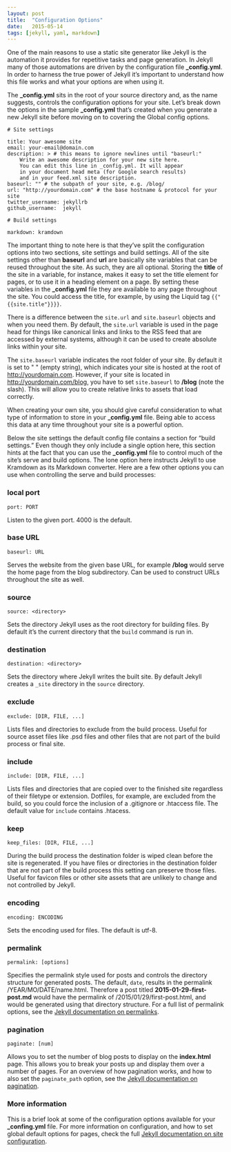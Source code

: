 ```yaml
---
layout: post
title:  "Configuration Options"
date:   2015-05-14
tags: [jekyll, yaml, markdown]
---
```

One of the main reasons to use a static site generator like Jekyll is the automation it provides for repetitive tasks and page generation. In Jekyll many of those automations are driven by the configuration file **_config.yml**. In order to harness the true power of Jekyll it’s important to understand how this file works and what your options are when using it.

The **_config.yml** sits in the root of your source directory and, as the name suggests, controls the configuration options for your site. Let’s break down the options in the sample **_config.yml** that’s created when you generate a new Jekyll site before moving on to covering the Global config options.

~~~~~~~
# Site settings

title: Your awesome site
email: your-email@domain.com
description: > # this means to ignore newlines until "baseurl:"
    Write an awesome description for your new site here.
    You can edit this line in _config.yml. It will appear
    in your document head meta (for Google search results)
    and in your feed.xml site description.
baseurl: "" # the subpath of your site, e.g. /blog/
url: "http://yourdomain.com" # the base hostname & protocol for your site
twitter_username: jekyllrb
github_username:  jekyll

# Build settings

markdown: kramdown
~~~~~~~

The important thing to note here is that they’ve split the configuration options into two sections, site settings and build settings. All of the site settings other than **baseurl** and **url** are basically site variables that can be reused throughout the site. As such, they are all optional. Storing the **title** of the site in a variable, for instance, makes it easy to set the title element for pages, or to use it in a heading element on a page. By setting these variables in the **_config.yml** file they are available to any page throughout the site. You could access the title, for example, by using the Liquid tag `{{"{{site.title"}}}}`.

There is a difference between the `site.url` and `site.baseurl` objects and when you need them. By default, the `site.url` variable is used in the page head for things like canonical links and links to the RSS feed that are accessed by external systems, although it can be used to create absolute links within your site.

The `site.baseurl` variable indicates the root folder of your site. By default it is set to " " (empty string), which indicates your site is hosted at the root of http://yourdomain.com. However, if your site is located in http://yourdomain.com/blog, you have to set `site.baseurl` to **/blog** (note the slash). This will allow you to create relative links to assets that load correctly.

When creating your own site, you should give careful consideration to what type of information to store in your **_config.yml** file. Being able to access this data at any time throughout your site is a powerful option.

Below the site settings the default config file contains a section for “build settings.” Even though they only include a single option here, this section hints at the fact that you can use the  **_config.yml** file to control much of the site’s serve and build options. The lone option here instructs Jekyll to use Kramdown as its Markdown converter. Here are a few other options you can use when controlling the serve and build processes:

### local port

~~~~~~
port: PORT
~~~~~~~

Listen to the given port. 4000 is the default.

### base URL

~~~~~~
baseurl: URL
~~~~~~~

Serves the website from the given base URL, for example **/blog** would serve the home page from the blog subdirectory. Can be used to construct URLs throughout the site as well.

### source

~~~~~~
source: <directory>
~~~~~~~

Sets the directory Jekyll uses as the root directory for building files. By default it’s the current directory that the `build` command is run in.

### destination

~~~~~~
destination: <directory>
~~~~~~~

Sets the directory where Jekyll writes the built site. By default Jekyll creates a `_site` directory in the `source` directory.

### exclude

~~~~~~
exclude: [DIR, FILE, ...]
~~~~~~~

Lists files and directories to exclude from the build process. Useful for source asset files like .psd files and other files that are not part of the build process or final site.

### include

~~~~~~
include: [DIR, FILE, ...]
~~~~~~~

Lists files and directories that are copied over to the finished site regardless of their filetype or extension. Dotfiles, for example, are excluded from the build, so you could force the inclusion of a .gitignore or .htaccess file. The default value for `include` contains .htacess.

### keep

~~~~~~
keep_files: [DIR, FILE, ...]
~~~~~~~

During the build process the destination folder is wiped clean before the site is regenerated. If you have files or directories in the destination folder that are not part of the build process this setting can preserve those files. Useful for favicon files or other site assets that are unlikely to change and not controlled by Jekyll.

### encoding

~~~~~~
encoding: ENCODING
~~~~~~~

Sets the encoding used for files. The default is utf-8.

### permalink

~~~~~~
permalink: [options]
~~~~~~~

Specifies the permalink style used for posts and controls the directory structure for generated posts. The default, `date`, results in the permalink /YEAR/MO/DATE/name.html. Therefore a post titled **2015-01-29-first-post.md** would have the permalink of /2015/01/29/first-post.html, and would be generated using that directory structure. For a full list of permalink options, see the [Jekyll documentation on permalinks](http://jekyllrb.com/docs/permalinks/ "permalinks").

### pagination

~~~~~~
paginate: [num]
~~~~~~~

Allows you to set the number of blog posts to display on the **index.html** page. This allows you to break your posts up and display them over a number of pages. For an overview of how pagination works, and how to also set the `paginate_path` option, see the [Jekyll documentation on pagination](http://jekyllrb.com/docs/pagination/ "pagination").

### More information

This is a brief look at some of the configuration options available for your **_confing.yml** file. For more information on configuration, and how to set global default options for pages, check the full [Jekyll documentation on site configuration](http://jekyllrb.com/docs/configuration/ "configuration").
